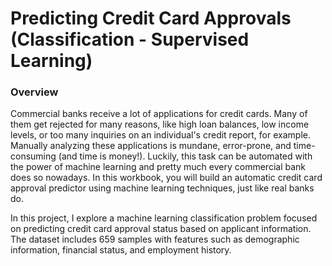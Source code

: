 # Predicting Credit Card Approvals (Classification - Supervised Learning)
### Overview
<p>Commercial banks receive a lot of applications for credit cards. Many of them get rejected for many reasons, like high loan balances, low income levels, or too many inquiries on an individual's credit report, for example. Manually analyzing these applications is mundane, error-prone, and time-consuming (and time is money!). Luckily, this task can be automated with the power of machine learning and pretty much every commercial bank does so nowadays. In this workbook, you will build an automatic credit card approval predictor using machine learning techniques, just like real banks do.</p>
<p>In this project, I explore a machine learning classification problem focused on predicting credit card approval status based on applicant information. The dataset includes 659 samples with features such as demographic information, financial status, and employment history.</p>
